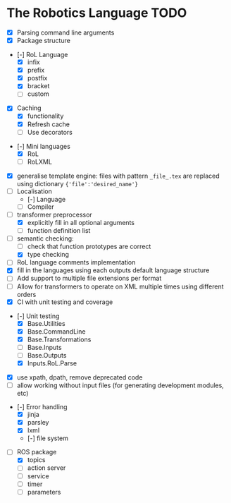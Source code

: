 # The Robotics Language TODO

- [x] Parsing command line arguments
- [x] Package structure
- [-] RoL Language
  - [x] infix
  - [x] prefix
  - [x] postfix
  - [x] bracket
  - [ ] custom
- [x] Caching
  - [x] functionality
  - [x] Refresh cache
  - [ ] Use decorators
- [-] Mini languages
  - [x] RoL
  - [ ] RoLXML
- [x] generalise template engine: files with pattern `_file_.tex` are replaced using dictionary `{'file':'desired_name'}`
- [ ] Localisation
  - [-]   Language
  - [ ]   Compiler
- [ ] transformer preprocessor
  - [x] explicitly fill in all optional arguments
  - [ ] function definition list
- [ ] semantic checking:
  - [ ] check that function prototypes are correct
  - [x] type checking
- [ ] RoL language comments implementation
- [x] fill in the languages using each outputs default language structure
- [ ] Add support to multiple file extensions per format
- [ ] Allow for transformers to operate on XML multiple times using different orders
- [x] CI with unit testing and coverage
- [-] Unit testing
  - [x] Base.Utilities
  - [x] Base.CommandLine
  - [x] Base.Transformations
  - [ ] Base.Inputs
  - [ ] Base.Outputs
  - [x] Inputs.RoL.Parse
- [x] use xpath, dpath, remove deprecated code
- [ ] allow working without input files (for generating development modules, etc)
- [-] Error handling
  - [x] jinja
  - [x] parsley
  - [x] lxml
  - [-] file system
- [ ] ROS package
  - [x] topics
  - [ ] action server
  - [ ] service
  - [ ] timer
  - [ ] parameters
